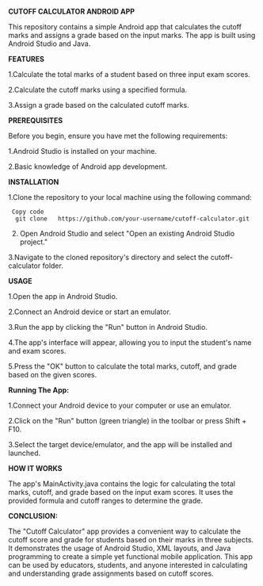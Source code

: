 **CUTOFF CALCULATOR ANDROID APP**

This repository contains a simple Android app that calculates the cutoff marks and assigns a grade based on the input marks. The app is built using Android Studio and Java.

**FEATURES** 

  1.Calculate the total marks of a student based on three input exam scores.

  2.Calculate the cutoff marks using a specified formula.

  3.Assign a grade based on the calculated cutoff marks.
  
**PREREQUISITES**

   Before you begin, ensure you have met the following requirements:

  1.Android Studio is installed on your machine.
    
  2.Basic knowledge of Android app development.
    
**INSTALLATION**

 1.Clone the repository to your local machine using the following command:


     Copy code
      git clone   https://github.com/your-username/cutoff-calculator.git
     
     
 2. Open Android Studio and select "Open an existing Android Studio project."

3.Navigate to the cloned repository's directory and select the cutoff-calculator folder.
   
**USAGE**

  1.Open the app in Android Studio.
  
  2.Connect an Android device or start an emulator.
  
  3.Run the app by clicking the "Run" button in Android Studio.
  
  4.The app's interface will appear, allowing you to input the student's name and exam scores.
  
  5.Press the "OK" button to calculate the total marks, cutoff, and grade based on the given scores.
  

 **Running The App:**

  1.Connect your Android device to your computer or use an emulator.
  
  2.Click on the "Run" button (green triangle) in the toolbar or press Shift + F10.
  
  3.Select the target device/emulator, and the app will be installed and launched.
  

**HOW IT WORKS**

  The app's MainActivity.java contains the logic for calculating the total marks, cutoff, and grade based on the input exam scores. It uses the provided formula and cutoff ranges to determine the grade.

**CONCLUSION:**

 The "Cutoff Calculator" app provides a convenient way to calculate the cutoff score and grade for students based on their marks in three subjects. It demonstrates the usage of Android Studio, XML layouts, and Java programming to create a simple yet functional mobile application. This app can be used by educators, students, and anyone interested in calculating and understanding grade assignments based on cutoff scores.
